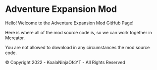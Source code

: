 # Adventure Expansion Mod

Hello! Welcome to the Adventure Expansion Mod GitHub Page!

Here is where all of the mod source code is, so we can work together in Mcreator.

You are not allowed to download in any circumstances the mod source code.

© Copyright 2022 - KoalaNinjaOfcYT - All Rights Reserved
